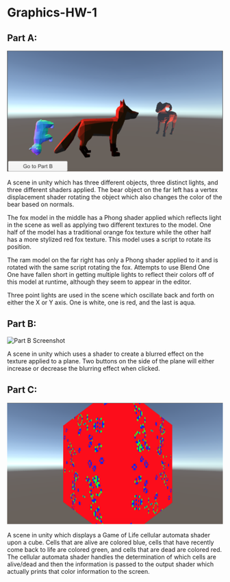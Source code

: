 # Graphics-HW-1

## Part A:

![Part A Screenshot](Images/Part%20A.png)

A scene in unity which has three different objects, three distinct lights, and three different shaders applied. The bear object on the far left has a vertex displacement shader rotating the object which also changes the color of the bear based on normals.  

The fox model in the middle has a Phong shader applied which reflects light in the scene as well as applying two different textures to the model. One half of the model has a traditional orange fox texture while the other half has a more stylized red fox texture. This model uses a script to rotate its position. 

The ram model on the far right has only a Phong shader applied to it and is rotated with the same script rotating the fox. Attempts to use Blend One One have fallen short in getting multiple lights to reflect their colors off of this model at runtime, although they seem to appear in the editor. 

Three point lights are used in the scene which oscillate back and forth on either the X or Y axis. One is white, one is red, and the last is aqua.

## Part B:

![Part B Screenshot](Images/Part%20B.png)

A scene in unity which uses a shader to create a blurred effect on the texture applied to a plane. Two buttons on the side of the plane will either increase or decrease the blurring effect when clicked. 

## Part C:

![Part C Screenshot](Images/Part%20C.png)

A scene in unity which displays a Game of Life cellular automata shader upon a cube. Cells that are alive are colored blue, cells that have recently come back to life are colored green, and cells that are dead are colored red. The cellular automata shader handles the determination of which cells are alive/dead and then the information is passed to the output shader which actually prints that color information to the screen. 
